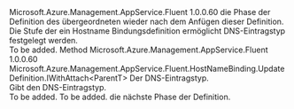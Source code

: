<Type Name="IWithHostNameDnsRecordType&lt;ParentT&gt;" FullName="Microsoft.Azure.Management.AppService.Fluent.HostNameBinding.UpdateDefinition.IWithHostNameDnsRecordType&lt;ParentT&gt;">
  <TypeSignature Language="C#" Value="public interface IWithHostNameDnsRecordType&lt;ParentT&gt;" />
  <TypeSignature Language="ILAsm" Value=".class public interface auto ansi abstract IWithHostNameDnsRecordType`1&lt;ParentT&gt;" />
  <TypeSignature Language="DocId" Value="T:Microsoft.Azure.Management.AppService.Fluent.HostNameBinding.UpdateDefinition.IWithHostNameDnsRecordType`1" />
  <TypeSignature Language="VB.NET" Value="Public Interface IWithHostNameDnsRecordType(Of ParentT)" />
  <TypeSignature Language="F#" Value="type IWithHostNameDnsRecordType&lt;'ParentT&gt; = interface" />
  <AssemblyInfo>
    <AssemblyName>Microsoft.Azure.Management.AppService.Fluent</AssemblyName>
    <AssemblyVersion>1.0.0.60</AssemblyVersion>
  </AssemblyInfo>
  <TypeParameters>
    <TypeParameter Name="ParentT" />
  </TypeParameters>
  <Interfaces />
  <Docs>
    <typeparam name="ParentT">die Phase der Definition des übergeordneten wieder nach dem Anfügen dieser Definition.</typeparam>
    <summary>
            Die Stufe der ein Hostname Bindungsdefinition ermöglicht DNS-Eintragstyp festgelegt werden.
            </summary>
    <remarks>To be added.</remarks>
  </Docs>
  <Members>
    <Member MemberName="WithDnsRecordType">
      <MemberSignature Language="C#" Value="public Microsoft.Azure.Management.AppService.Fluent.HostNameBinding.UpdateDefinition.IWithAttach&lt;ParentT&gt; WithDnsRecordType (Microsoft.Azure.Management.AppService.Fluent.Models.CustomHostNameDnsRecordType hostNameDnsRecordType);" />
      <MemberSignature Language="ILAsm" Value=".method public hidebysig newslot virtual instance class Microsoft.Azure.Management.AppService.Fluent.HostNameBinding.UpdateDefinition.IWithAttach`1&lt;!ParentT&gt; WithDnsRecordType(valuetype Microsoft.Azure.Management.AppService.Fluent.Models.CustomHostNameDnsRecordType hostNameDnsRecordType) cil managed" />
      <MemberSignature Language="DocId" Value="M:Microsoft.Azure.Management.AppService.Fluent.HostNameBinding.UpdateDefinition.IWithHostNameDnsRecordType`1.WithDnsRecordType(Microsoft.Azure.Management.AppService.Fluent.Models.CustomHostNameDnsRecordType)" />
      <MemberSignature Language="VB.NET" Value="Public Function WithDnsRecordType (hostNameDnsRecordType As CustomHostNameDnsRecordType) As IWithAttach(Of ParentT)" />
      <MemberSignature Language="F#" Value="abstract member WithDnsRecordType : Microsoft.Azure.Management.AppService.Fluent.Models.CustomHostNameDnsRecordType -&gt; Microsoft.Azure.Management.AppService.Fluent.HostNameBinding.UpdateDefinition.IWithAttach&lt;'ParentT&gt;" Usage="iWithHostNameDnsRecordType.WithDnsRecordType hostNameDnsRecordType" />
      <MemberType>Method</MemberType>
      <AssemblyInfo>
        <AssemblyName>Microsoft.Azure.Management.AppService.Fluent</AssemblyName>
        <AssemblyVersion>1.0.0.60</AssemblyVersion>
      </AssemblyInfo>
      <ReturnValue>
        <ReturnType>Microsoft.Azure.Management.AppService.Fluent.HostNameBinding.UpdateDefinition.IWithAttach&lt;ParentT&gt;</ReturnType>
      </ReturnValue>
      <Parameters>
        <Parameter Name="hostNameDnsRecordType" Type="Microsoft.Azure.Management.AppService.Fluent.Models.CustomHostNameDnsRecordType" />
      </Parameters>
      <Docs>
        <param name="hostNameDnsRecordType">Der DNS-Eintragstyp.</param>
        <summary>
            Gibt den DNS-Eintragstyp.
            </summary>
        <returns>To be added.</returns>
        <remarks>To be added.</remarks>
        <return>die nächste Phase der Definition.</return>
      </Docs>
    </Member>
  </Members>
</Type>